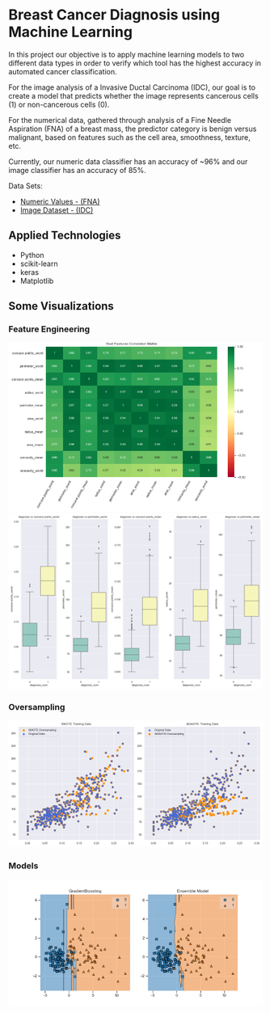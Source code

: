 # Breast Cancer Diagnosis using Machine Learning

In this project our objective is to apply machine learning models to two different data types in order to verify which tool has the highest accuracy in automated cancer classification.

For the image analysis of a Invasive Ductal Carcinoma (IDC), our goal is to create a model that predicts whether the image represents cancerous cells (1) or non-cancerous cells (0). 

For the numerical data, gathered through analysis of a Fine Needle Aspiration (FNA) of a breast mass, the predictor category is benign versus malignant, based on features such as the cell area, smoothness, texture, etc.

Currently, our numeric data classifier has an accuracy of ~96% and our image classifier has an accuracy of 85%.

Data Sets: 
* [Numeric Values - (FNA)](https://www.kaggle.com/uciml/breast-cancer-wisconsin-data)
* [Image Dataset - (IDC)](https://www.kaggle.com/paultimothymooney/breast-histopathology-images)

## Applied Technologies
* Python
* scikit-learn
* keras
* Matplotlib

## Some Visualizations
### Feature Engineering
![](/images/01_best_features_correlation.png)
![](/images/03_best_features_vs_diagnosis1.png)
### Oversampling
![](/images/08_oversampling_visualization2.png)
### Models
![](/images/11_model_visualization3_GB_EM.png)

